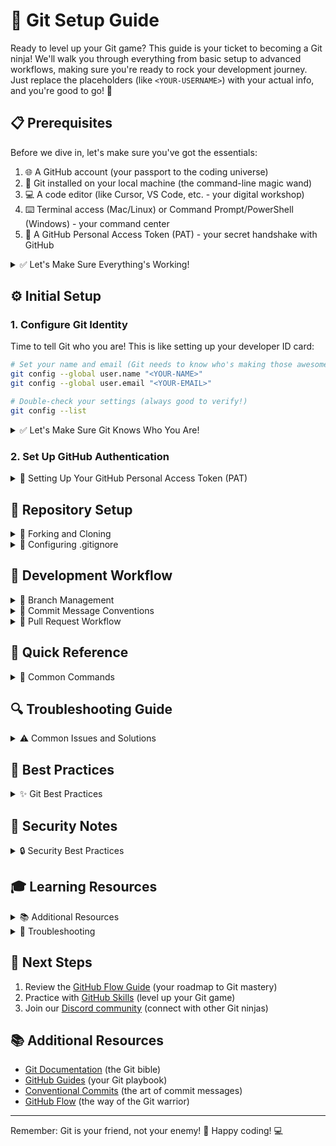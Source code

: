 # 🔧 Git Setup Guide

Ready to level up your Git game? This guide is your ticket to becoming a Git ninja! We'll walk you through everything from basic setup to advanced workflows, making sure you're ready to rock your development journey. Just replace the placeholders (like `<YOUR-USERNAME>`) with your actual info, and you're good to go! 🚀

## 📋 Prerequisites

Before we dive in, let's make sure you've got the essentials:

1. 🌐 A GitHub account (your passport to the coding universe)
2. 🔧 Git installed on your local machine (the command-line magic wand)
3. 💻 A code editor (like Cursor, VS Code, etc. - your digital workshop)
4. ⌨️ Terminal access (Mac/Linux) or Command Prompt/PowerShell (Windows) - your command center
5. 🔑 A GitHub Personal Access Token (PAT) - your secret handshake with GitHub

<details>
  <summary>✅ Let's Make Sure Everything's Working!</summary>

  ```bash
  # Check if Git is ready to rock
  git --version

  # Test your GitHub connection (no more "who are you?" errors!)
  git ls-remote https://github.com/<YOUR-USERNAME>/<REPO-NAME>.git
  ```
</details>

## ⚙️ Initial Setup

### 1. Configure Git Identity

Time to tell Git who you are! This is like setting up your developer ID card:

```bash
# Set your name and email (Git needs to know who's making those awesome commits!)
git config --global user.name "<YOUR-NAME>"
git config --global user.email "<YOUR-EMAIL>"

# Double-check your settings (always good to verify!)
git config --list
```

<details>
  <summary>✅ Let's Make Sure Git Knows Who You Are!</summary>

  ```bash
  # Check if Git recognizes you
  git config user.name
  git config user.email

  # Should show your name and email - if not, Git might be confused! 🤔
  ```
</details>

### 2. Set Up GitHub Authentication

<details>
  <summary>🔐 Setting Up Your GitHub Personal Access Token (PAT)</summary>

  > 📸 **Need visual guidance?** Check out our [Detailed PAT Setup Guide](https://github.com/AI-Maker-Space/Interactive-Dev-Environment-for-LLM-Development#setting-up-your-github-personal-access-token) with step-by-step screenshots!

  1. Create a Personal Access Token (PAT):
     - Head to GitHub → Settings → Developer settings → Personal access tokens
     - Click "Generate new token" (your golden ticket)
     - Set permissions (at minimum: "Contents - Read and write")
     - Copy and store your token somewhere safe (like a password manager)

  2. Configure credential storage (so you don't have to type your token every time):

  ```bash
  # For macOS (stores in Keychain - your digital vault)
  git config --global credential.helper osxkeychain

  # For Windows (stores in Credential Manager - your Windows safe)
  git config --global credential.helper wincred

  # For Linux (stores in memory - your temporary sticky note)
  git config --global credential.helper cache
  ```

  3. Verify your setup:
  ```bash
  # Test your authentication (time to show GitHub who's boss!)
  git clone https://github.com/<YOUR-USERNAME>/<YOUR-REPO-NAME>.git
  # You should be prompted for your username and PAT
  ```
</details>

## 🚀 Repository Setup

<details>
  <summary>🔄 Forking and Cloning</summary>

  ### 1. Fork the Repository

  1. Navigate to the original repository
  2. Click the "Fork" button in the top-right corner (it's like making your own copy of the recipe!)
     ![Fork Button](https://i.imgur.com/bhjySNh.png)
  3. Keep the repository name as is or change it if you prefer
  4. Click "Create fork" (and just like that, you've got your own copy! 🎉)

  ### 2. Clone Your Fork

  ```bash
  # Navigate to where you want your project to live
  cd PATH_TO_DESIRED_PARENT_DIRECTORY

  # Clone your fork (this is like downloading your copy to your computer)
  git clone https://github.com/<YOUR-USERNAME>/<REPO-NAME>.git

  # Move into your new project directory
  cd <REPO-NAME>

  # Add the original repository as "upstream" (so you can keep up with the cool updates!)
  git remote add upstream https://github.com/<ORIGINAL-REPO-OWNER>/<REPO-NAME>.git

  # Check your remote connections
  git remote -v
  ```

  <details>
    <summary>✅ Let's Make Sure Everything's Connected!</summary>

    ```bash
    # Check your remote setup
    git remote -v
    # Should show both 'origin' (your fork) and 'upstream' (original repo)

    # Test your connections
    git fetch origin
    git fetch upstream
    # If these work, you're all set! 🎯
    ```
  </details>
</details>

<details>
  <summary>📁 Configuring .gitignore</summary>

  Create a `.gitignore` file to keep unnecessary files out of your repository (like a bouncer at a club, it decides what gets in and what stays out!):

  ```bash
  # Create .gitignore
  touch .gitignore
  ```

  Add common patterns:

  ```gitignore
  # Dependencies (the heavy stuff)
  node_modules/
  venv/
  __pycache__/

  # Environment (your secret sauce)
  .env
  .env.local

  # IDE (your workspace settings)
  .vscode/
  .idea/
  *.swp

  # OS (those pesky system files)
  .DS_Store
  Thumbs.db
  ```

  <details>
    <summary>✅ Let's Make Sure Your .gitignore is Working!</summary>

    ```bash
    # Check if .gitignore is doing its job
    git status
    # Should not show any ignored files - if it does, your bouncer might be sleeping! 😴
    ```
  </details>
</details>

## 🔄 Development Workflow

<details>
  <summary>🌿 Branch Management</summary>

  ### 1. Creating and Switching Branches

  ```bash
  # Create and switch to a new branch (like creating a new timeline!)
  git checkout -b <YOUR-BRANCH-NAME>

  # Switch between branches (time travel, Git style!)
  git checkout <BRANCH-NAME>

  # List all branches (see all your parallel universes)
  git branch -a
  ```

  ### 2. Making Changes

  ```bash
  # Check status (what's changed in your universe?)
  git status

  # Stage changes (get your changes ready for the spotlight)
  git add <FILE-NAME>
  # or stage all changes (the "select all" of Git)
  git add .

  # Commit changes (seal the deal with a message)
  git commit -m "Description of changes"

  # Push to your fork (send your changes to the cloud)
  git push origin <YOUR-BRANCH-NAME>
  ```

  ### 3. Keeping Your Fork Updated

  ```bash
  # Fetch upstream changes (see what's new in the original)
  git fetch upstream

  # Merge upstream changes (bring in the cool new stuff)
  git merge upstream/main

  # Push updates to your fork (share the love)
  git push origin main
  ```

  <details>
    <summary>✅ Let's Check Your Branch Status!</summary>

    ```bash
    # Check branch status (see all your parallel universes)
    git branch -v
    # Should show all branches and their status

    # Verify remote tracking (make sure you're not lost in space)
    git branch -vv
    # Should show tracking information
    ```
  </details>
</details>

<details>
  <summary>📝 Commit Message Conventions</summary>

  ### Conventional Commits

  Use this format for commit messages (like writing a good story):
  ```
  <type>(<scope>): <description>

  [optional body]

  [optional footer]
  ```

  Common types:
  1. `feat`: New feature (the cool new stuff)
  2. `fix`: Bug fix (the superhero saves the day)
  3. `docs`: Documentation changes (making things clearer)
  4. `style`: Code style changes (making it pretty)
  5. `refactor`: Code changes that neither fix bugs nor add features (spring cleaning)
  6. `test`: Adding or modifying tests (making sure everything works)
  7. `chore`: Changes to build process or auxiliary tools (housekeeping)

  Examples:
  ```bash
  git commit -m "feat(auth): add OAuth2 login support"
  git commit -m "fix(api): resolve timeout issues in user endpoint"
  git commit -m "docs(readme): update installation instructions"
  ```

  <details>
    <summary>✅ Let's Check Your Commit Message Style!</summary>

    ```bash
    # Check your last commit message
    git log -1
    # Should follow the conventional format - if not, time for a rewrite! ✍️
    ```
  </details>
</details>

<details>
  <summary>🔄 Pull Request Workflow</summary>

  ### 1. Creating a Pull Request

  1. Push your changes to your fork (get your code ready for the spotlight)
  2. Go to your fork on GitHub
  3. Click "Compare & pull request" (time to show off your work!)
  4. Fill in the PR template (tell everyone what you've been up to)
  5. Request reviews from team members (get some expert eyes on your work)

  ### 2. PR Best Practices

  - Write clear, descriptive titles (make it pop!)
  - Link related issues (connect the dots)
  - Include screenshots for UI changes (show, don't just tell)
  - Keep PRs focused and small (bite-sized is better)
  - Respond to review comments promptly (keep the conversation flowing)

  <details>
    <summary>✅ Let's Make Sure Your PR is Ready to Rock!</summary>

    ```bash
    # Check your branch status
    git status
    # Should be clean - no uncommitted changes

    # Verify your commits
    git log --oneline
    # Should show clear, conventional commit messages

    # Check if you're up to date
    git fetch upstream
    git status
    # Should be up to date with upstream
    ```
  </details>
</details>

## 🎯 Quick Reference

<details>
  <summary>📝 Common Commands</summary>

  ```bash
  # Status check
  git status

  # View commit history
  git log

  # Discard changes
  git checkout -- <FILE-NAME>

  # Update branch
  git pull origin <BRANCH-NAME>
  ```

  ### Branch Naming Conventions

  1. `feature/` - New features
  2. `bugfix/` - Bug fixes
  3. `docs/` - Documentation updates
  4. `refactor/` - Code refactoring
  5. `test/` - Adding or updating tests
</details>

## 🔍 Troubleshooting Guide

<details>
  <summary>⚠️ Common Issues and Solutions</summary>

  1. **Authentication Failures**
     - Verify your PAT is valid
     - Check token permissions
     - Clear stored credentials if needed

  2. **Merge Conflicts**
     ```bash
     # View conflicts
     git status
     
     # After resolving conflicts
     git add .
     git commit -m "Resolve merge conflicts"
     ```

  3. **Detached HEAD State**
     ```bash
     # Return to main branch
     git checkout main
     ```

  4. **Accidental Commits to Main**
     ```bash
     # Create new branch with changes
     git checkout -b <NEW-BRANCH>
     git push origin <NEW-BRANCH>
     ```

  <details>
    <summary>✅ Verification Steps</summary>

    ```bash
    # Check repository health
    git fsck
    # Should show no errors

    # Verify branch integrity
    git branch -a
    # Should show all branches correctly
    ```
  </details>
</details>

## 📝 Best Practices

<details>
  <summary>✨ Git Best Practices</summary>

  1. Write clear, descriptive commit messages
  2. Keep commits focused and atomic
  3. Regularly pull from upstream
  4. Use meaningful branch names
  5. Review changes before committing
  6. Keep your fork updated
  7. Use .gitignore appropriately
  8. Never commit sensitive information

  <details>
    <summary>✅ Verification Steps</summary>

    ```bash
    # Check commit history
    git log --oneline
    # Should show clear, descriptive messages

    # Verify no sensitive data
    git log -p
    # Should not show any sensitive information
    ```
  </details>
</details>

## 🔐 Security Notes

<details>
  <summary>🔒 Security Best Practices</summary>

  1. Never commit:
     - API keys
     - Passwords
     - Private keys
     - Environment files (.env)
     - Node modules
     - Build artifacts

  2. Always use:
     - Environment variables for sensitive data
     - .gitignore for unnecessary files
     - Secure authentication methods

  <details>
    <summary>✅ Verification Steps</summary>

    ```bash
    # Check for sensitive data
    git log -p | grep -i "password\|key\|secret"
    # Should not show any sensitive information
    ```
  </details>
</details>

## 🎓 Learning Resources

<details>
  <summary>📚 Additional Resources</summary>

  1. [Git Documentation](https://git-scm.com/doc)
  2. [GitHub Guides](https://guides.github.com)
  3. [Git Cheat Sheet](https://education.github.com/git-cheat-sheet-education.pdf)
  4. [Conventional Commits](https://www.conventionalcommits.org/)
  5. [GitHub Flow](https://guides.github.com/introduction/flow/)
</details>

<details>
  <summary>🔧 Troubleshooting</summary>

  ### Common Issues and Solutions

  <details>
    <summary>🚫 Authentication Issues</summary>

    ```bash
    # Reset credentials (when GitHub forgets who you are)
    git config --global --unset credential.helper
    git config --global credential.helper osxkeychain  # or appropriate for your OS

    # Verify your PAT (check if your secret handshake still works)
    git ls-remote https://github.com/<YOUR-USERNAME>/<REPO-NAME>.git
    ```
  </details>

  <details>
    <summary>🔄 Merge Conflicts</summary>

    ```bash
    # Update your local main (get the latest and greatest)
    git checkout main
    git fetch upstream
    git merge upstream/main

    # Resolve conflicts (time to play peacemaker!)
    git checkout <YOUR-BRANCH>
    git merge main
    # Fix conflicts in your editor
    git add .
    git commit -m "fix: resolve merge conflicts"
    ```
  </details>

  <details>
    <summary>📝 Commit Message Mistakes</summary>

    ```bash
    # Fix last commit message (oops, let's rephrase that!)
    git commit --amend -m "feat: correct commit message"

    # Fix older commit messages (time travel to fix the past)
    git rebase -i HEAD~3  # Go back 3 commits
    # Change 'pick' to 'reword' for commits to edit
    ```
  </details>

  <details>
    <summary>🔄 Branch Issues</summary>

    ```bash
    # Delete local branch (clean up your workspace)
    git branch -d <BRANCH-NAME>

    # Delete remote branch (clean up the cloud)
    git push origin --delete <BRANCH-NAME>

    # Recover deleted branch (oops, didn't mean to do that!)
    git reflog
    git checkout -b <BRANCH-NAME> <COMMIT-HASH>
    ```
  </details>
</details>

## 🎉 Next Steps

1. Review the [GitHub Flow Guide](https://guides.github.com/introduction/flow/) (your roadmap to Git mastery)
2. Practice with [GitHub Skills](https://skills.github.com/) (level up your Git game)
3. Join our [Discord community](https://discord.gg/ai-makerspace) (connect with other Git ninjas)

## 📚 Additional Resources

- [Git Documentation](https://git-scm.com/doc) (the Git bible)
- [GitHub Guides](https://guides.github.com/) (your Git playbook)
- [Conventional Commits](https://www.conventionalcommits.org/) (the art of commit messages)
- [GitHub Flow](https://guides.github.com/introduction/flow/) (the way of the Git warrior)

---

Remember: Git is your friend, not your enemy! 🚀 Happy coding! 💻
